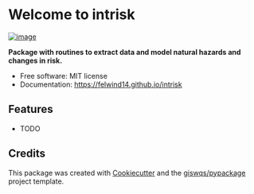 # Welcome to intrisk


[![image](https://img.shields.io/pypi/v/intrisk.svg)](https://pypi.python.org/pypi/intrisk)


**Package with routines to extract data and model natural hazards and changes in risk.**


-   Free software: MIT license
-   Documentation: <https://felwind14.github.io/intrisk>
    

## Features

-   TODO

## Credits

This package was created with [Cookiecutter](https://github.com/cookiecutter/cookiecutter) and the [giswqs/pypackage](https://github.com/giswqs/pypackage) project template.
